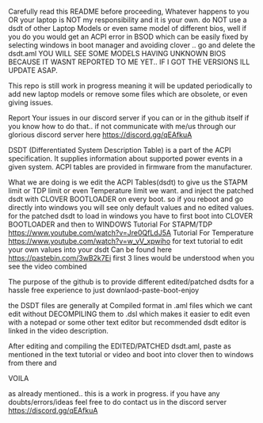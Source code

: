 Carefully read this README before proceeding, Whatever happens to you OR your laptop is NOT my responsibility and it is your own. do NOT use a dsdt of other Laptop Models or even same model of different bios, well if you do you would get an ACPI error in BSOD which can be easily fixed by selecting windows in boot manager and avoiding clover .. go and delete the dsdt.aml YOU WILL SEE SOME MODELS HAVING UNKNOWN BIOS BECAUSE IT WASNT REPORTED TO ME YET.. IF I GOT THE VERSIONS ILL UPDATE ASAP. 

This repo is still work in progress meaning it will be updated periodically to add new laptop models or remove some files which are obsolete, or even giving issues.

Report Your issues in our discord server if you can or in the github itself if you know how to do that.. if not communicate with me/us through our glorious discord server here https://discord.gg/qEAfkuA

DSDT (Differentiated System Description Table) is a part of the ACPI specification. It supplies information about supported power events in a given system. ACPI tables are provided in firmware from the manufacturer.

What we are doing is we edit the ACPI Tables(dsdt) to give us the STAPM limit or TDP limit or even Temperature limit we want. and inject the patched dsdt with CLOVER BOOTLOADER on every boot. so if you reboot and go directly into windows you will see only default values and no edited values. for the patched dsdt to load in windows you have to first boot into CLOVER BOOTLOADER and then to WINDOWS
Tutorial For STAPM/TDP  https://www.youtube.com/watch?v=Jre0QfLdJ5A
Tutorial For Temperature  https://www.youtube.com/watch?v=w_vV_xpwiho
for text tutorial to edit your own values into your dsdt Can be found here https://pastebin.com/3wB2k7Ei first 3 lines would be understood when you see the video combined

The purpose of the github is to provide different edited/patched dsdts for a hassle free experience to just downlaod-paste-boot-enjoy  

the DSDT files are generally at Compiled format in .aml files which we cant edit without DECOMPILING them to .dsl which makes it easier to edit even with a notepad or some other text editor but recommended dsdt editor is linked in the video description.

After editing and compiling the EDITED/PATCHED dsdt.aml, paste as mentioned in the text tutorial or video and boot into clover then to windows from there and

VOILA

as already mentioned.. this is a work in progress. if you have any doubts/errors/ideas feel free to do contact us in the discord server https://discord.gg/qEAfkuA
